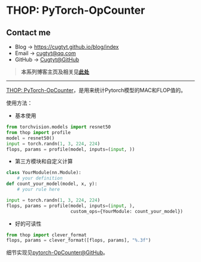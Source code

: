 # THOP: PyTorch-OpCounter

## Contact me

* Blog -> <https://cugtyt.github.io/blog/index>
* Email -> <cugtyt@qq.com>
* GitHub -> [Cugtyt@GitHub](https://github.com/Cugtyt)

> **本系列博客主页及相关见**[**此处**](https://cugtyt.github.io/blog/effective-pytorch/index)

---

[THOP: PyTorch-OpCounter](https://github.com/Lyken17/pytorch-OpCounter)，是用来统计Pytorch模型的MAC和FLOP值的。

使用方法：

* 基本使用

``` python
from torchvision.models import resnet50
from thop import profile
model = resnet50()
input = torch.randn(1, 3, 224, 224)
flops, params = profile(model, inputs=(input, ))
```

* 第三方模块和自定义计算

``` python
class YourModule(nn.Module):
    # your definition
def count_your_model(model, x, y):
    # your rule here

input = torch.randn(1, 3, 224, 224)
flops, params = profile(model, inputs=(input, ), 
                        custom_ops={YourModule: count_your_model})
```

* 好的可读性

``` python
from thop import clever_format
flops, params = clever_format([flops, params], "%.3f")
```

细节实现见[pytorch-OpCounter@GitHub](https://github.com/Lyken17/pytorch-OpCounter)。